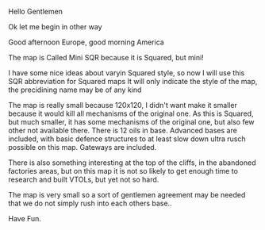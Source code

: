 Hello Gentlemen  

Ok let me begin in other way  

Good afternoon Europe, good morning America  

The map is Called Mini SQR because it is Squared, but mini!  

I have some nice ideas about varyin Squared style, so now I will use this SQR abbreviation for Squared maps It will only indicate the style of the map, the precidining name may be of any kind  

The map is really small because 120x120, I didn't want make it smaller because it would kill all mechanisms of the original one. As this is Squared, but much smaller, it has some mechanisms of the original one, but also few other not available there. There is 12 oils in base. Advanced bases are included, with basic defence structures to at least slow down ultra rusch possible on this map. Gateways are included.

There is also something interesting at the top of the cliffs, in the abandoned factories areas, but on this map it is not so likely to get enough time to research and built VTOLs, but yet not so hard.

The map is very small so a sort of gentlemen agreement may be needed that we do not simply rush into each others base..

Have Fun.  
